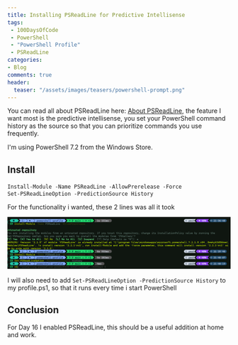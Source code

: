 ```yaml
---
title: Installing PSReadLine for Predictive Intellisense 
tags:
 - 100DaysOfCode
 - PowerShell
 - "PowerShell Profile"
 - PSReadLine
categories:
- Blog
comments: true
header:
  teaser: "/assets/images/teasers/powershell-prompt.png"
---
```

You can read all about PSReadLine here: [About PSReadLine](https://docs.microsoft.com/en-us/powershell/module/psreadline/about/about_psreadline), the feature I want most is the predictive intellisense, you set your PowerShell command history as the source so that you can prioritize commands you use frequently.

I'm using PowerShell 7.2 from the Windows Store.

## Install

```code PowerShell
Install-Module -Name PSReadLine -AllowPrerelease -Force
Set-PSReadLineOption -PredictionSource History
```
For the functionality i wanted, these 2 lines was all it took

![PSReadLine](/assets/posts/psreadline.png)

I will also need to add `Set-PSReadLineOption -PredictionSource History` to my profile.ps1, so that it runs every time i start PowerShell

## Conclusion

For Day 16 I enabled PSReadLine, this should be a useful addition at home and work.